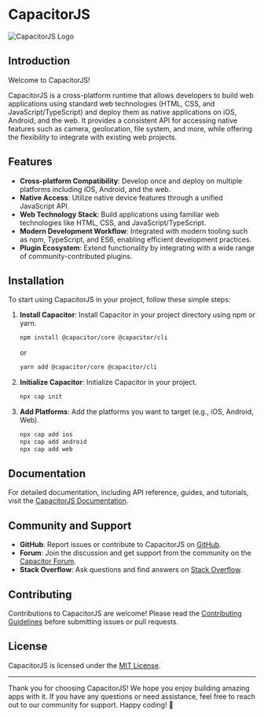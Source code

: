 # CapacitorJS

![CapacitorJS Logo](https://raw.githubusercontent.com/ionic-team/capacitor/main/logo.png)

## Introduction

Welcome to CapacitorJS!

CapacitorJS is a cross-platform runtime that allows developers to build web applications using standard web technologies (HTML, CSS, and JavaScript/TypeScript) and deploy them as native applications on iOS, Android, and the web. It provides a consistent API for accessing native features such as camera, geolocation, file system, and more, while offering the flexibility to integrate with existing web projects.

## Features

- **Cross-platform Compatibility**: Develop once and deploy on multiple platforms including iOS, Android, and the web.
- **Native Access**: Utilize native device features through a unified JavaScript API.
- **Web Technology Stack**: Build applications using familiar web technologies like HTML, CSS, and JavaScript/TypeScript.
- **Modern Development Workflow**: Integrated with modern tooling such as npm, TypeScript, and ES6, enabling efficient development practices.
- **Plugin Ecosystem**: Extend functionality by integrating with a wide range of community-contributed plugins.

## Installation

To start using CapacitorJS in your project, follow these simple steps:

1. **Install Capacitor**: Install Capacitor in your project directory using npm or yarn.

    ```bash
    npm install @capacitor/core @capacitor/cli
    ```

    or

    ```bash
    yarn add @capacitor/core @capacitor/cli
    ```

2. **Initialize Capacitor**: Initialize Capacitor in your project.

    ```bash
    npx cap init
    ```

3. **Add Platforms**: Add the platforms you want to target (e.g., iOS, Android, Web).

    ```bash
    npx cap add ios
    npx cap add android
    npx cap add web
    ```

## Documentation

For detailed documentation, including API reference, guides, and tutorials, visit the [CapacitorJS Documentation](https://capacitorjs.com/docs).

## Community and Support

- **GitHub**: Report issues or contribute to CapacitorJS on [GitHub](https://github.com/ionic-team/capacitor).
- **Forum**: Join the discussion and get support from the community on the [Capacitor Forum](https://forum.capacitorjs.com/).
- **Stack Overflow**: Ask questions and find answers on [Stack Overflow](https://stackoverflow.com/questions/tagged/capacitor).

## Contributing

Contributions to CapacitorJS are welcome! Please read the [Contributing Guidelines](https://github.com/ionic-team/capacitor/blob/main/CONTRIBUTING.md) before submitting issues or pull requests.

## License

CapacitorJS is licensed under the [MIT License](https://github.com/ionic-team/capacitor/blob/main/LICENSE).

---

Thank you for choosing CapacitorJS! We hope you enjoy building amazing apps with it. If you have any questions or need assistance, feel free to reach out to our community for support. Happy coding! 🚀
